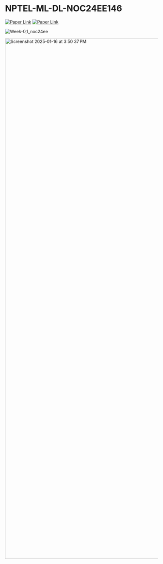 # NPTEL-ML-DL-NOC24EE146

[![Paper Link](https://img.shields.io/badge/Course-website-red)](https://onlinecourses.nptel.ac.in/noc24_ee146/course)
[![Paper Link](https://img.shields.io/badge/Tutorial-sessions-blue)](https://youtube.com/playlist?list=PL59Tdt2wECDhfNt6I8VCs23dONSXiezZ6&si=tszqXudkIojisnW6)

![Week-0,1_noc24ee](https://github.com/user-attachments/assets/3963729e-a1c6-4c06-81a7-5e7289f378b9)


<img width="1710" alt="Screenshot 2025-01-16 at 3 50 37 PM" src="https://github.com/user-attachments/assets/c12fad8c-d8c8-481b-ae79-bf7dbbf9fecb" />
